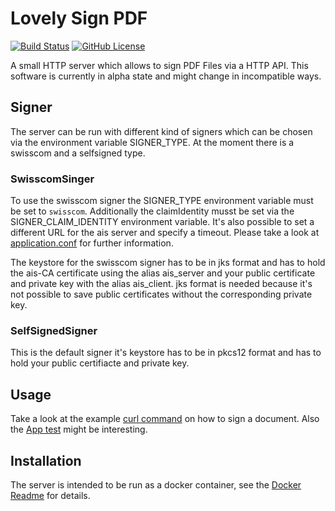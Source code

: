 # Lovely Sign PDF

[![Build Status](https://travis-ci.org/lovelysystems/lovely-signpdf.svg?branch=master)](https://travis-ci.org/lovelysystems/lovely-signpdf)
[![GitHub License](https://img.shields.io/badge/license-Apache%20License%202.0-blue.svg?style=flat)](http://www.apache.org/licenses/LICENSE-2.0)

A small HTTP server which allows to sign PDF Files via a HTTP API. This software is
currently in alpha state and might change in incompatible ways.

## Signer

The server can be run with different kind of signers which can be chosen via the environment variable
SIGNER_TYPE. At the moment there is a swisscom and a selfsigned type.

### SwisscomSinger

To use the swisscom signer the SIGNER_TYPE environment variable must be set to `swisscom`.
Additionally the claimIdentity musst be set via the SIGNER_CLAIM_IDENTITY environment variable.
It's also possible to set a different URL for the ais server and specify a timeout. Please take a 
look at [application.conf](./src/main/resources/application.conf) for further information.

The keystore for the swisscom signer has to be in jks format and has to hold the ais-CA certificate using the alias 
ais_server and your public certificate and private key with the alias ais_client. jks format is needed because it's not 
possible to save public certificates without the corresponding private key.

### SelfSignedSigner

This is the default signer it's keystore has to be in pkcs12 format and has to hold your public certifiacte
and private key.

## Usage

Take a look at the example [curl command](./docker/sign.sh) on how to sign a document. Also the
[App test](./src/test/kotlin/com/lovelysystems/signpdf/AppKtTest.kt) might be interesting.

## Installation

The server is intended to be run as a docker container, see the [Docker Readme](./docker/README.md)
for details.
